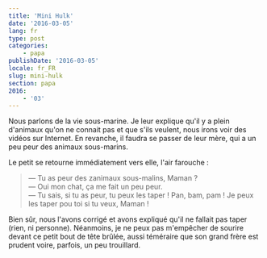 ```yaml
---
title: 'Mini Hulk'
date: '2016-03-05'
lang: fr
type: post
categories:
    - papa
publishDate: '2016-03-05'
locale: fr_FR
slug: mini-hulk
section: papa
2016:
    - '03'
---
```


Nous parlons de la vie sous-marine. Je leur explique qu'il y a plein d'animaux qu'on ne connait pas et que s'ils veulent, nous irons voir des vidéos sur Internet. En revanche, il faudra se passer de leur mère, qui a un peu peur des animaux sous-marins.

Le petit se retourne immédiatement vers elle, l'air farouche :

> — Tu as peur des zanimaux sous-malins, Maman ?  
> — Oui mon chat, ça me fait un peu peur.  
> — Tu sais, si tu as peur, tu peux les taper ! Pan, bam, pam ! Je peux les taper pou toi si tu veux, Maman !

Bien sûr, nous l'avons corrigé et avons expliqué qu'il ne fallait pas taper (rien, ni personne). Néanmoins, je ne peux pas m'empêcher de sourire devant ce petit bout de tête brûlée, aussi téméraire que son grand frère est prudent voire, parfois, un peu trouillard.
